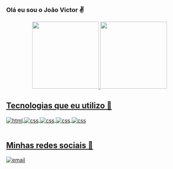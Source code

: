 
### Olá eu sou o João Victor ✌️

<div align="center">
  <a href="https://github.com/HyathoZ">
  <img height="180em" src="https://github-readme-stats.vercel.app/api?username=HyathoZ&show_icons=true&show_icons=true&include_all_commits=true&count_private=true&theme=codeSTACKr"/>
  <img height="180em" src="https://github-readme-stats.vercel.app/api/top-langs/?username=HyathoZ&layout=compact&card_width=200&langs_count=7&theme=codeSTACKr"/>
</div>

## Tecnologias que eu utilizo 📱
<div style="display: inline_blok">
    <img align="center" alt="html" src="https://img.shields.io/badge/HTML5-E34F26?style=for-the-badge&logo=html5&logoColor=white" />
    <img align="center" alt="css" src="https://img.shields.io/badge/CSS3-1572B6?style=for-the-badge&logo=css3&logoColor=white" />
    <img align="center" alt="css" src="https://img.shields.io/badge/JavaScript-F7DF1E?style=for-the-badge&logo=javascript&logoColor=black" />
     <img align="center" alt="css" src="https://res.cloudinary.com/practicaldev/image/fetch/s--KR6jSVNe--/c_limit%2Cf_auto%2Cfl_progressive%2Cq_auto%2Cw_880/https://img.shields.io/badge/Java-ED8B00%3Fstyle%3Dfor-the-badge%26logo%3Djava%26logoColor%3Dwhite" />
    <img align="center" alt="css" src="https://img.shields.io/badge/MySQL-005C84?style=for-the-badge&logo=mysql&logoColor=white" />
   
    
</div><br>

<div style="display: inline_blok">

 ## Minhas redes sociais 📌
 
 <a href="https://www.linkedin.com/in/jo%C3%A3o-victor-bernardes-santos/" target="_blank">
        <img align="center" alt="email" src="https://img.shields.io/badge/LinkedIn-0077B5?style=for-the-badge&logo=linkedin&logoColor=white" />
    </a>
 
</div><br>
